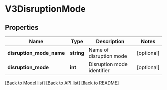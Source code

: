 # V3DisruptionMode

## Properties
Name | Type | Description | Notes
------------ | ------------- | ------------- | -------------
**disruption_mode_name** | **string** | Name of disruption mode | [optional] 
**disruption_mode** | **int** | Disruption mode identifier | [optional] 

[[Back to Model list]](../README.md#documentation-for-models) [[Back to API list]](../README.md#documentation-for-api-endpoints) [[Back to README]](../README.md)


